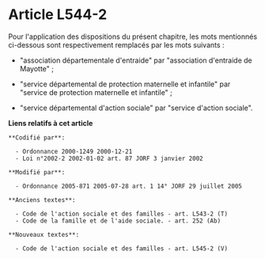 # Article L544-2

Pour l'application des dispositions du présent chapitre, les mots mentionnés ci-dessous sont respectivement remplacés par les
mots suivants :

- "association départementale d'entraide" par "association d'entraide de Mayotte" ;

- "service départemental de protection maternelle et infantile" par "service de protection maternelle et infantile" ;

- "service départemental d'action sociale" par "service d'action sociale".

**Liens relatifs à cet article**

	**Codifié par**:

	  - Ordonnance 2000-1249 2000-12-21
	  - Loi n°2002-2 2002-01-02 art. 87 JORF 3 janvier 2002

	**Modifié par**:

	  - Ordonnance 2005-871 2005-07-28 art. 1 14° JORF 29 juillet 2005

	**Anciens textes**:

	  - Code de l'action sociale et des familles - art. L543-2 (T)
	  - Code de la famille et de l'aide sociale. - art. 252 (Ab)

	**Nouveaux textes**:

	  - Code de l'action sociale et des familles - art. L545-2 (V)
